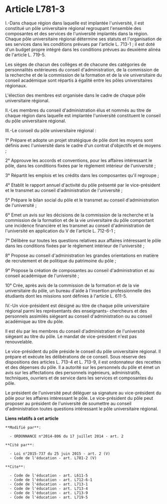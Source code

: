 # Article L781-3

I.-Dans chaque région dans laquelle est implantée l'université, il est constitué un pôle universitaire régional regroupant
l'ensemble des composantes et des services de l'université implantés dans la région. Chaque pôle universitaire régional
détermine ses statuts et l'organisation de ses services dans les conditions prévues par l'article L. 713-1 ; il est doté d'un
budget propre intégré dans les conditions prévues au deuxième alinéa de l'article L. 719-5. 

Les sièges de chacun des collèges et de chacune des catégories de personnalités extérieures du conseil d'administration, de
la commission de la recherche et de la commission de la formation et de la vie universitaire du conseil académique sont
répartis à égalité entre les pôles universitaires régionaux. 

L'élection des membres est organisée dans le cadre de chaque pôle universitaire régional. 

II.-Les membres du conseil d'administration élus et nommés au titre de chaque région dans laquelle est implantée l'université
constituent le conseil du pôle universitaire régional. 

III.-Le conseil du pôle universitaire régional : 

1° Prépare et adopte un projet stratégique de pôle dont les moyens sont définis avec l'université dans le cadre d'un contrat
d'objectifs et de moyens ; 

2° Approuve les accords et conventions, pour les affaires intéressant le pôle, dans les conditions fixées par le règlement
intérieur de l'université ; 

3° Répartit les emplois et les crédits dans les composantes qu'il regroupe ; 

4° Etablit le rapport annuel d'activité du pôle présenté par le vice-président et le transmet au conseil d'administration de
l'université ; 

5° Prépare le bilan social du pôle et le transmet au conseil d'administration de l'université ; 

6° Emet un avis sur les décisions de la commission de la recherche et la commission de la formation et de la vie
universitaire du pôle comportant une incidence financière et les transmet au conseil d'administration de l'université en
application du V de l'article L. 712-6-1 ; 

7° Délibère sur toutes les questions relatives aux affaires intéressant le pôle dans les conditions fixées par le règlement
intérieur de l'université ; 

8° Propose au conseil d'administration les grandes orientations en matière de recrutement et de politique du patrimoine du
pôle ; 

9° Propose la création de composantes au conseil d'administration et au conseil académique de l'université ; 

10° Crée, après avis de la commission de la formation et de la vie universitaire du pôle, un bureau d'aide à l'insertion
professionnelle des étudiants dont les missions sont définies à l'article L. 611-5. 

IV.-Un vice-président est désigné au titre de chaque pôle universitaire régional parmi les représentants des enseignants-
chercheurs et des personnels assimilés siégeant au conseil d'administration ou au conseil académique au titre du pôle. 

Il est élu par les membres du conseil d'administration de l'université siégeant au titre du pôle. Le mandat de vice-président
n'est pas renouvelable. 

Le vice-président du pôle préside le conseil du pôle universitaire régional. Il prépare et exécute les délibérations de ce
conseil. Sous réserve des dispositions des articles L. 713-4 et L. 713-9, il est ordonnateur des recettes et des dépenses du
pôle. Il a autorité sur les personnels du pôle et émet un avis sur les affectations des personnels ingénieurs,
administratifs, techniques, ouvriers et de service dans les services et composantes du pôle. 

Le président de l'université peut déléguer sa signature au vice-président du pôle pour les affaires intéressant le pôle. Le
vice-président du pôle peut proposer au président de l'université de soumettre au conseil d'administration toutes questions
intéressant le pôle universitaire régional.

**Liens relatifs à cet article**

	**Modifié par**:

	  - ORDONNANCE n°2014-806 du 17 juillet 2014 - art. 2

	**Cité par**:

	  - Loi n°2015-737 du 25 juin 2015 - art. 2 (V)
	  - Code de l'éducation - art. L781-2 (V)

	**Cite**:

	  - Code de l'éducation - art. L611-5
	  - Code de l'éducation - art. L712-6-1
	  - Code de l'éducation - art. L713-1
	  - Code de l'éducation - art. L713-4
	  - Code de l'éducation - art. L713-9
	  - Code de l'éducation - art. L719-5
